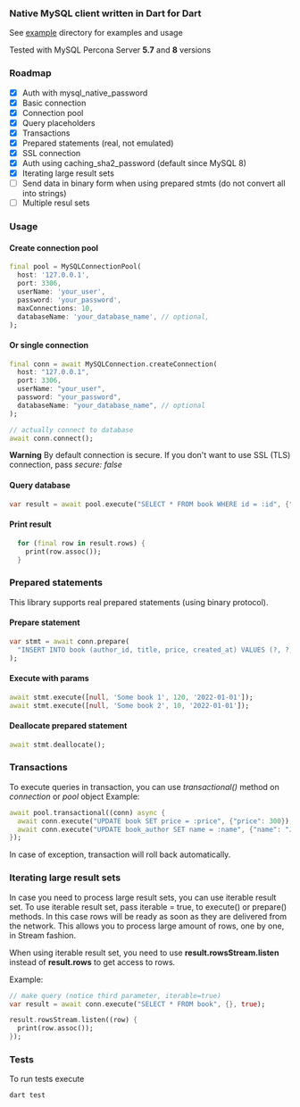 ### Native MySQL client written in Dart for Dart

See [example](example/) directory for examples and usage

Tested with MySQL Percona Server **5.7** and **8** versions

### Roadmap

* [x] Auth with mysql_native_password
* [x] Basic connection
* [x] Connection pool
* [x] Query placeholders
* [x] Transactions
* [x] Prepared statements (real, not emulated)
* [x] SSL connection
* [x] Auth using caching_sha2_password (default since MySQL 8)
* [x] Iterating large result sets
* [ ] Send data in binary form when using prepared stmts (do not convert all into strings)
* [ ] Multiple resul sets

### Usage

#### Create connection pool

```dart
final pool = MySQLConnectionPool(
  host: '127.0.0.1',
  port: 3306,
  userName: 'your_user',
  password: 'your_password',
  maxConnections: 10,
  databaseName: 'your_database_name', // optional,
);
```

#### Or single connection

```dart
final conn = await MySQLConnection.createConnection(
  host: "127.0.0.1",
  port: 3306,
  userName: "your_user",
  password: "your_password",
  databaseName: "your_database_name", // optional
);

// actually connect to database
await conn.connect();
```

**Warning**
By default connection is secure. If you don't want to use SSL (TLS) connection, pass *secure: false*

#### Query database

```dart
var result = await pool.execute("SELECT * FROM book WHERE id = :id", {"id": 1});
```

#### Print result
```dart
  for (final row in result.rows) {
    print(row.assoc());
  }
```

### Prepared statements

This library supports real prepared statements (using binary protocol).

#### Prepare statement

```dart
var stmt = await conn.prepare(
  "INSERT INTO book (author_id, title, price, created_at) VALUES (?, ?, ?, ?)",
);
```

#### Execute with params

```dart
await stmt.execute([null, 'Some book 1', 120, '2022-01-01']);
await stmt.execute([null, 'Some book 2', 10, '2022-01-01']);
```

#### Deallocate prepared statement

```dart
await stmt.deallocate();
```

### Transactions

To execute queries in transaction, you can use *transactional()* method on *connection* or *pool* object
Example:

```dart
await pool.transactional((conn) async {
  await conn.execute("UPDATE book SET price = :price", {"price": 300});
  await conn.execute("UPDATE book_author SET name = :name", {"name": "John Doe"});
});
```

In case of exception, transaction will roll back automatically.

### Iterating large result sets

In case you need to process large result sets, you can use iterable result set.
To use iterable result set, pass iterable = true, to execute() or prepare() methods.
In this case rows will be ready as soon as they are delivered from the network.
This allows you to process large amount of rows, one by one, in Stream fashion.

When using iterable result set, you need to use **result.rowsStream.listen** instead of **result.rows** to get access to rows.

Example:

```dart
// make query (notice third parameter, iterable=true)
var result = await conn.execute("SELECT * FROM book", {}, true);

result.rowsStream.listen((row) {
  print(row.assoc());
});
```

### Tests

To run tests execute

```bash
dart test
```